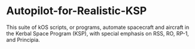 # Autopilot-for-Realistic-KSP
This suite of kOS scripts, or programs, automate spacecraft and aircraft in the Kerbal Space Program (KSP), with special emphasis on RSS, RO, RP-1, and Principia.
